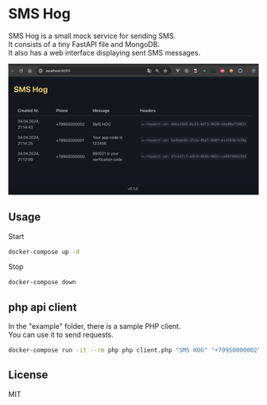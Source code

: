 # SMS Hog
SMS Hog is a small mock service for sending SMS.  
It consists of a tiny FastAPI file and MongoDB.  
It also has a web interface displaying sent SMS messages.

![](docs/image1.png)

## Usage
Start
```bash
docker-compose up -d
```

Stop
```bash
docker-compose down
```

## php api client
In the "example" folder, there is a sample PHP client.  
You can use it to send requests.  

```bash
docker-compose run -it --rm php php client.php "SMS HOG" "+79950000002"
```

## License
MIT
